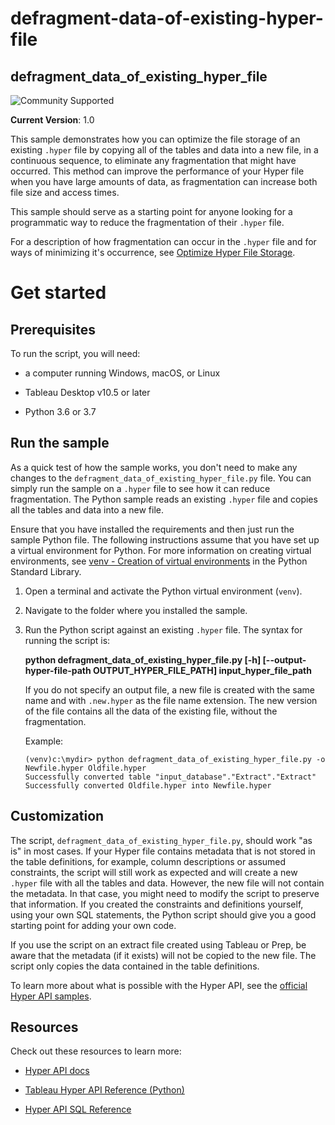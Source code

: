 # defragment-data-of-existing-hyper-file
## __defragment_data_of_existing_hyper_file__



![Community Supported](https://img.shields.io/badge/Support%20Level-Community%20Supported-53bd92.svg)

__Current Version__: 1.0

This sample demonstrates how you can optimize the file storage of an existing `.hyper` file by copying all of the tables and data into a new file, in a continuous sequence, to eliminate any fragmentation that might have occurred. This method can improve the performance of your Hyper file when you have large amounts of data, as fragmentation can increase both file size and access times.

This sample should serve as a starting point for anyone looking for a programmatic way to reduce the fragmentation of their `.hyper` file.

For a description of how fragmentation can occur in the `.hyper` file and for ways of minimizing it's occurrence, see [Optimize Hyper File Storage](https://tableau.github.io/hyper-db/docs/guides/hyper_file/optimize).

# Get started

## __Prerequisites__

To run the script, you will need:

- a computer running Windows, macOS, or Linux

- Tableau Desktop v10.5 or later

- Python 3.6 or 3.7

## Run the sample

As a quick test of how the sample works, you don't need to make any changes to the `defragment_data_of_existing_hyper_file.py` file. You can simply run the sample on a `.hyper` file to see how it can reduce fragmentation. The Python sample reads an existing `.hyper` file and copies all the tables and data into a new file.

Ensure that you have installed the requirements and then just run the sample Python file.
The following instructions assume that you have set up a virtual environment for Python. For more information on creating virtual environments, see [venv - Creation of virtual environments](https://docs.python.org/3/library/venv.html) in the Python Standard Library.

1. Open a terminal and activate the Python virtual environment (`venv`).

1. Navigate to the folder where you installed the sample.

1. Run the Python script against an existing `.hyper` file. The syntax for running the script is:
   
   **python defragment_data_of_existing_hyper_file.py [-h] [--output-hyper-file-path OUTPUT_HYPER_FILE_PATH] input_hyper_file_path**

   If you do not specify an output file, a new file is created with the same name and with `.new.hyper` as the file name extension. The new version of the file contains all the data of the existing file, without the fragmentation.

   Example:
    
    ```cli
    (venv)c:\mydir> python defragment_data_of_existing_hyper_file.py -o Newfile.hyper Oldfile.hyper
    Successfully converted table "input_database"."Extract"."Extract"
    Successfully converted Oldfile.hyper into Newfile.hyper
   ```


## __Customization__

The script, `defragment_data_of_existing_hyper_file.py`, should work "as is" in most cases. If your Hyper file contains metadata that is not stored in the table definitions, for example, column descriptions or assumed constraints, the script will still work as expected and will create a new `.hyper` file with all the tables and data. However, the new file will not contain the metadata. In that case, you might need to modify the script to preserve that information. If you created the constraints and definitions yourself, using your own SQL statements, the Python script should give you a good starting point for adding your own code.

If you use the script on an extract file created using Tableau or Prep, be aware that the metadata (if it exists) will not be copied to the new file. The script only copies the data contained in the table definitions.

To learn more about what is possible with the Hyper API, see the [official Hyper API samples](https://github.com/tableau/hyper-api-samples/tree/master/Python).

## __Resources__
Check out these resources to learn more:

- [Hyper API docs](https://tableau.github.io/hyper-db)

- [Tableau Hyper API Reference (Python)](https://tableau.github.io/hyper-db/lang_docs/py/index.html)

- [Hyper API SQL Reference](https://tableau.github.io/hyper-db/docs/sql/)
